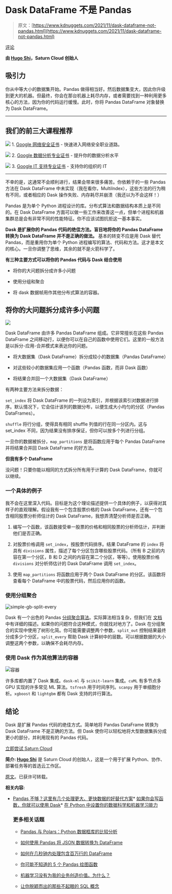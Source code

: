 # Dask DataFrame 不是 Pandas

> 原文：[https://www.kdnuggets.com/2021/11/dask-dataframe-not-pandas.html](https://www.kdnuggets.com/2021/11/dask-dataframe-not-pandas.html)

[评论](#comments)

**由 [Hugo Shi](https://www.linkedin.com/in/hugo-shi/)，Saturn Cloud 创始人**

## 吸引力

你从中等大小的数据集开始。Pandas 做得相当好。然后数据集变大，因此你升级到更大的机器。但最终，你会在那台机器上耗尽内存，或者需要找到一种利用更多核心的方法，因为你的代码运行缓慢。此时，你将 Pandas DataFrame 对象替换为 Dask DataFrame。

* * *

## 我们的前三大课程推荐

![](../Images/0244c01ba9267c002ef39d4907e0b8fb.png) 1\. [Google 网络安全证书](https://www.kdnuggets.com/google-cybersecurity) - 快速进入网络安全职业道路。

![](../Images/e225c49c3c91745821c8c0368bf04711.png) 2\. [Google 数据分析专业证书](https://www.kdnuggets.com/google-data-analytics) - 提升你的数据分析水平

![](../Images/0244c01ba9267c002ef39d4907e0b8fb.png) 3\. [Google IT 支持专业证书](https://www.kdnuggets.com/google-itsupport) - 支持你的组织的 IT

* * *

不幸的是，这通常不会顺利进行，结果会带来很多痛苦。你依赖于的一些 Pandas 方法在 Dask DataFrame 中未实现（我在看你，MultiIndex），这些方法的行为稍有不同，或者相应的 Dask 操作失败、内存耗尽并崩溃（我还以为不会这样！）

Pandas 是为单个 Python 进程设计的库。分布式算法和数据结构本质上是不同的。在 Dask DataFrame 方面可以做一些工作来改善这一点，但单个进程和机器集群总是会有非常不同的性能特征。你不应该试图抗拒这一基本事实。

**Dask 是扩展你的 Pandas 代码的绝佳方法。盲目地将你的 Pandas DataFrame 转换为 Dask DataFrame 并不是正确的做法。** 基本的转变不应是用 Dask 替代 Pandas，而是重用你为单个 Python 进程编写的算法、代码和方法。这才是本文的核心。一旦你调整了思维，其余的就不是火箭科学了。

**有三种主要方式可以将你的 Pandas 代码与 Dask 结合使用**

+   将你的大问题拆分成许多小问题

+   使用分组和聚合

+   将 dask 数据帧用作其他分布式算法的容器。

## 将你的大问题拆分成许多小问题

![](../Images/79cba8868646230a4c12f31222c81a79.png)

Dask DataFrame 由许多 Pandas DataFrame 组成。它非常擅长在这些 Pandas DataFrame 之间移动行，以便你可以在自己的函数中使用它们。这里的一般方法是以拆分-应用-合并模式来表达你的问题。

+   将大数据集（Dask DataFrame）拆分成较小的数据集（Pandas DataFrame）

+   对这些较小的数据集应用一个函数（Pandas 函数，而非 Dask 函数）

+   将结果合并回一个大数据集（Dask DataFrame）

有两种主要方法来拆分数据：

`set_index` 将 Dask DataFrame 的一列设为索引，并根据该索引对数据进行排序。默认情况下，它会估计该列的数据分布，以便生成大小均匀的分区（Pandas DataFrames）。

`shuffle` 将行分组，使得具有相同 shuffle 列值的行在同一分区内。这与 set_index 不同，因为结果没有排序保证，但你可以按多个列进行分组。

一旦你的数据被拆分，`map_partitions` 是将函数应用于每个 Pandas DataFrame 并将结果合并回 Dask DataFrame 的好方法。

**但我有多个 DataFrame**

没问题！只要你能以相同的方式拆分所有用于计算的 Dask DataFrame，你就可以继续。

### 一个具体的例子

我不会在这里深入代码。目标是为这个理论描述提供一个具体的例子，以获得对其样子的直观理解。假设我有一个包含股票价格的 Dask DataFrame，还有一个包含相同股票分析师估计的 Dask DataFrame，我想弄清楚分析师是否正确。

1.  编写一个函数，该函数接受单一股票的价格和相同股票的分析师估计，并判断他们是否正确。

1.  对股票价格调用 `set_index`，按股票代码排序。结果 DataFrame 的 `index` 将具有 `divisions` 属性，描述了每个分区包含哪些股票代码。（所有 B 之前的内容在第一个分区，B 和 D 之间的内容在第二个分区，等等）。使用股票价格 `divisions` 对分析师估计的 Dask DataFrame 调用 `set_index`。

1.  使用 `map_partitions` 将函数应用于两个 Dask DataFrame 的分区。该函数将查看每个 DataFrame 中的股票代码，然后应用你的函数。

### 使用分组聚合

![simple-gb-split-every](../Images/41a6dc52d77c34b5260975aaac758b31.png)

Dask 有一个出色的 Pandas [分组聚合算法](https://saturncloud.io/docs/reference/dask_groupby_aggregations/)。实际算法相当复杂，但我们在 [文档](https://saturncloud.io/docs/reference/dask_groupby_aggregations/) 中有详细的描述。如果你的问题符合这种模式，你就找对地方了。Dask 在分组聚合的实现中使用了树形化简。你可能需要调整两个参数，`split_out` 控制结果最终分成多少个分区，`split_every` 帮助 Dask 计算树中的层数。可以根据数据的大小调整这两个参数，以确保不会耗尽内存。

### 使用 Dask 作为其他算法的容器

![容器](../Images/9aa4eac21b6dc0d007c35f68b7520b29.png)

许多库都内置了 Dask 集成。`dask-ml` 与 `scikit-learn` 集成。`cuML` 有多节点多 GPU 实现的许多常见 ML 算法。`tsfresh` 用于时间序列。`scanpy` 用于单细胞分析。`xgboost` 和 `lightgbm` 都有 Dask 支持的并行算法。

## 结论

Dask 是扩展 Pandas 代码的绝佳方式。简单地将 Pandas DataFrame 转换为 Dask DataFrame 不是正确的方法。但 Dask 使你可以轻松地将大型数据集拆分成更小的部分，并利用现有的 Pandas 代码。

[立即尝试 Saturn Cloud](https://accounts.community.saturnenterprise.io/register?trackid=17d2e7598417f6-08ec90c572b54a-14241209-1fa400-17d2e75984292e)

**简介: [Hugo Shi](https://www.linkedin.com/in/hugo-shi/)** 是 Saturn Cloud 的创始人，这是一个用于扩展 Python、协作、部署任务等的首选云工作区。

[原文](https://saturncloud.io/blog/dask-is-not-pandas/)。已获许可转载。

**相关内容:**

+   [Pandas 不够？这里有几个处理更大、更快数据的好替代方案](/2021/07/pandas-alternatives-processing-larger-faster-data-python.html)*   [如果你会写函数，你就可以使用 Dask](/2021/09/write-functions-use-dask.html)*   [在 Python 中设置你的数据科学和机器学习能力](/2020/08/data-science-machine-learning-capability-python.html)

    ### 更多相关话题

    +   [Pandas 与 Polars：Python 数据框库的比较分析](https://www.kdnuggets.com/pandas-vs-polars-a-comparative-analysis-of-python-dataframe-libraries)

    +   [如何使用 Pandas 将 JSON 数据转换为 DataFrame](https://www.kdnuggets.com/how-to-convert-json-data-into-a-dataframe-with-pandas)

    +   [如何在几秒钟内处理包含百万行的 DataFrame](https://www.kdnuggets.com/2022/01/process-dataframe-millions-rows-seconds.html)

    +   [你可能不知道的 5 个 Pandas 绘图函数](https://www.kdnuggets.com/2023/02/5-pandas-plotting-functions-might-know.html)

    +   [机器学习没有为我的业务创造价值。为什么？](https://www.kdnuggets.com/2021/12/machine-learning-produce-value-business.html)

    +   [让你脱颖而出的那些不起眼的 SQL 概念](https://www.kdnuggets.com/2022/02/not-so-sexy-sql-concepts-stand-out.html)
